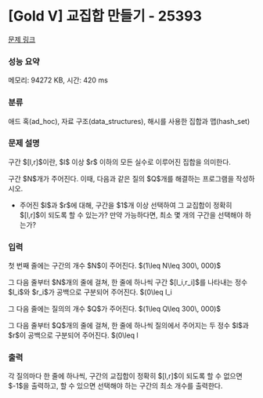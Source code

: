 # [Gold V] 교집합 만들기 - 25393 

[문제 링크](https://www.acmicpc.net/problem/25393) 

### 성능 요약

메모리: 94272 KB, 시간: 420 ms

### 분류

애드 혹(ad_hoc), 자료 구조(data_structures), 해시를 사용한 집합과 맵(hash_set)

### 문제 설명

<p>구간 $[l,r]$이란, $l$ 이상 $r$ 이하의 모든 실수로 이루어진 집합을 의미한다.</p>

<p>구간 $N$개가 주어진다. 이때, 다음과 같은 질의 $Q$개를 해결하는 프로그램을 작성하시오.</p>

<ul>
	<li>주어진 $l$과 $r$에 대해, 구간을 $1$개 이상 선택하여 그 교집합이 정확히 $[l,r]$이 되도록 할 수 있는가? 만약 가능하다면, 최소 몇 개의 구간을 선택해야 하는가?</li>
</ul>

### 입력 

 <p>첫 번째 줄에는 구간의 개수 $N$이 주어진다. $(1\leq N\leq 300\, 000)$</p>

<p>그 다음 줄부터 $N$개의 줄에 걸쳐, 한 줄에 하나씩 구간 $[l_i,r_i]$를 나타내는 정수 $l_i$와 $r_i$가 공백으로 구분되어 주어진다. $(0\leq l_i<r_i\leq 10^6)$</p>

<p>그 다음 줄에는 질의의 개수 $Q$가 주어진다. $(1\leq Q\leq 300\, 000)$</p>

<p>그 다음 줄부터 $Q$개의 줄에 걸쳐, 한 줄에 하나씩 질의에서 주어지는 두 정수 $l$과 $r$이 공백으로 구분되어 주어진다. $(0\leq l<r\leq 10^6)$</p>

### 출력 

 <p>각 질의마다 한 줄에 하나씩, 구간의 교집합이 정확히 $[l,r]$이 되도록 할 수 없으면 $-1$을 출력하고, 할 수 있으면 선택해야 하는 구간의 최소 개수를 출력한다.</p>

